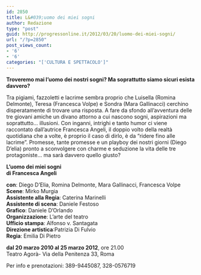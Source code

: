 ```yaml
---
id: 2850
title: L&#039;uomo dei miei sogni
author: Redazione
type: "post"
guid: http://progressonline.it/2012/03/20/luomo-dei-miei-sogni/
url: "/?p=2850"
post_views_count:
- '6'
- '6'
categories: "['CULTURA E SPETTACOLO']"
---
```


**Troveremo mai l’uomo dei nostri sogni? Ma soprattutto siamo sicuri esista davvero?**

Tra pigiami, fazzoletti e lacrime sembra proprio che Luisella (Romina Delmonte), Teresa (Francesca Volpe) e Sondra (Mara Gallinacci) cerchino disperatamente di trovare una risposta. A fare da sfondo all’avventura delle tre giovani amiche un divano attorno a cui nascono sogni, aspirazioni ma soprattutto… illusioni. Con inganni, intrighi e tanto humor ci viene raccontato dall’autrice Francesca Angeli, il doppio volto della realtà quotidiana che a volte, è proprio il caso di dirlo, è da “ridere fino alle lacrime”. Promesse, tante promesse e un playboy dei nostri giorni (Diego D’elia) pronto a sconvolgere con charme e seduzione la vita delle tre protagoniste… ma sarà davvero quello giusto?

**L’uomo dei miei sogni  
di Francesca Angeli**

**con**: Diego D’Elia, Romina Delmonte, Mara Gallinacci, Francesca Volpe  
**Scene**: Mirko Murgia  
**Assistente alla Regia**: Caterina Marinelli  
**Assistente di scena**: Daniele Festoso  
**Grafico**: Daniele D’Orlando  
**Organizzazione**: L’arte del teatro  
**Ufficio stampa**: Alfonso v. Santagata  
**Direzione artistica**:Patrizia Di Fulvio  
**Regia**: Emilia Di Pietro

**dal 20 marzo 2010 al 25 marzo 2012**, ore 21.00  
Teatro Agorà- Via della Penitenza 33, Roma

Per info e prenotazioni: 389-9445087, 328-0576719